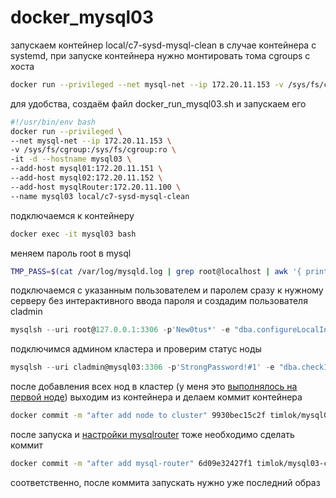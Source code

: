 # docker_mysql03

запускаем контейнер local/c7-sysd-mysql-clean
в случае контейнера с systemd, при запуске контейнера нужно монтировать тома cgroups с хоста
```bash
docker run --privileged --net mysql-net --ip 172.20.11.153 -v /sys/fs/cgroup:/sys/fs/cgroup:ro -it -d --hostname mysql03 --add-host mysql01:172.20.11.151 --add-host mysql02:172.20.11.152 --add-host mysqlRouter:172.20.11.100 --name mysql03 local/c7-sysd-mysql-clean
```
для удобства, создаём файл docker_run_mysql03.sh и запускаем его
```bash
#!/usr/bin/env bash
docker run --privileged \
--net mysql-net --ip 172.20.11.153 \
-v /sys/fs/cgroup:/sys/fs/cgroup:ro \
-it -d --hostname mysql03 \
--add-host mysql01:172.20.11.151 \
--add-host mysql02:172.20.11.152 \
--add-host mysqlRouter:172.20.11.100 \
--name mysql03 local/c7-sysd-mysql-clean
```
подключаемся к контейнеру
```bash
docker exec -it mysql03 bash
```
меняем пароль root в mysql
```bash
TMP_PASS=$(cat /var/log/mysqld.log | grep root@localhost | awk '{ print $13 }'); echo $TMP_PASS; mysql -uroot -p$TMP_PASS --connect-expired-password -e "alter user 'root'@'localhost' identified by 'New0tus*';"
```
подключаемся с указанным пользователем и паролем сразу к нужному серверу без интерактивного ввода пароля и создадим пользователя cladmin
```js
mysqlsh --uri root@127.0.0.1:3306 -p'New0tus*' -e "dba.configureLocalInstance(\"127.0.0.1:3306\", {password: \"New0tus*\", mycnfPath: \"/etc/my.cnf\", clusterAdmin: \"cladmin\", clusterAdminPassword: \"StrongPassword\!\#1\"})"
```
подключимся админом кластера и проверим статус ноды
```js
mysqlsh --uri cladmin@mysql03:3306 -p'StrongPassword!#1' -e "dba.checkInstanceConfiguration()"
```
после добавления всех нод в кластер (у меня это [выполнялось на первой ноде](/homework/31_mysql_cluster/flies/innodb_systemd/_info/docker_mysql01.md)) выходим из контейнера и делаем коммит контейнера
```bash
docker commit -m "after add node to cluster" 9930bec15c2f timlok/mysql03-cl:v2
```
после запуска и [настройки mysqlrouter](/homework/31_mysql_cluster/flies/innodb_systemd/_info/docker_mysqlRouter.md) тоже необходимо сделать коммит
```bash
docker commit -m "after add mysql-router" 6d09e32427f1 timlok/mysql03-cl:v3
```
соответственно, после коммита запускать нужно уже последний образ
